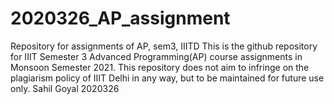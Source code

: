 # 2020326_AP_assignment
Repository for assignments of AP, sem3, IIITD
This is the github repository for IIIT Semester 3 Advanced Programming(AP) course assignments in Monsoon Semester 2021. This repository does not aim to infringe on the plagiarism policy of IIIT Delhi in any way, but to be maintained for future use only.
Sahil Goyal
2020326
